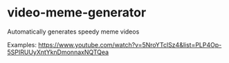 # video-meme-generator
Automatically generates speedy meme videos

Examples:
https://www.youtube.com/watch?v=5NroYTclSz4&list=PLP4Op-5SPIRUUyXntYknDmonnaxNQTQea
